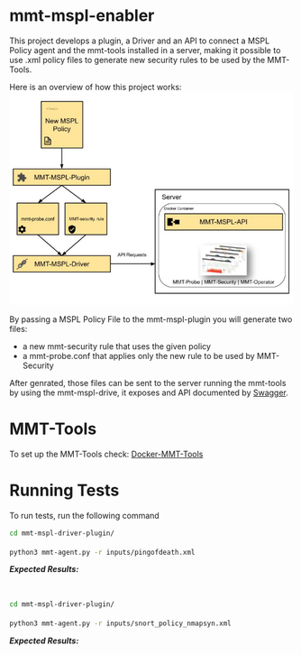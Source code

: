 # mmt-mspl-enabler

This project develops a plugin, a Driver and an API to connect a MSPL Policy agent and the mmt-tools installed in a server, making it possible to use .xml policy files to generate new security rules to be used by the MMT-Tools.

Here is an overview of how this project works:
<img src="imgs/Cerberus-MMT%20Doc.jpg"/>

By passing a MSPL Policy File to the mmt-mspl-plugin you will generate two files: 
* a new mmt-security rule that uses the given policy 
* a mmt-probe.conf that applies only the new rule to be used by MMT-Security

After genrated, those files can be sent to the server running the mmt-tools by using the mmt-mspl-drive, it exposes and API documented by [Swagger](https://swagger.io/).

# MMT-Tools

To set up the MMT-Tools check: [Docker-MMT-Tools](https://github.com/Montimage/mmt-mspl-enabler/tree/main/mmt-mspl-driver/Docker-MMT-Tools)

# Running Tests

To run tests, run the following command

```bash
cd mmt-mspl-driver-plugin/

python3 mmt-agent.py -r inputs/pingofdeath.xml

```
***Expected Results:***

<img>

<img>

```bash
cd mmt-mspl-driver-plugin/

python3 mmt-agent.py -r inputs/snort_policy_nmapsyn.xml

```
***Expected Results:***

<img>
